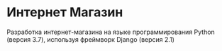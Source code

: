 # Интернет Магазин

Разработка интернет-магазина на языке программирования Python (версия 3.7), используя фреймворк Django (версия 2.1)
